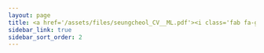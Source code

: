 ```yaml
---
layout: page
title: <a href='/assets/files/seungcheol_CV__ML.pdf'><i class='fab fa-google'></i> Resume</a>
sidebar_link: true
sidebar_sort_order: 2
---
```

